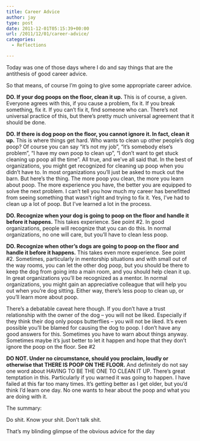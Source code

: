 ```yaml
---
title: Career Advice
author: jay
type: post
date: 2011-12-01T05:15:39+00:00
url: /2011/12/01/career-advice/
categories:
  - Reflections

---
```

Today was one of those days where I do and say things that are the antithesis of good career advice.

So that means, of course I’m going to give some appropriate career advice.

**DO. If your dog poops on the floor, clean it up.** This is of course, a given. Everyone agrees with this, if you cause a problem, fix it. If you break something, fix it. If you can’t fix it, find someone who can. There’s not universal practice of this, but there’s pretty much universal agreement that it should be done.

**DO. If there is dog poop on the floor, you cannot ignore it. In fact, clean it up.** This is where things get hard. Who wants to clean up other people’s dog poop? Of course you can say “it’s not my job”, “it’s somebody else’s problem”, “I have my own poop to clean up”, “I don’t want to get stuck cleaning up poop all the time”. All true, and we’ve all said that. In the best of organizations, you might get recognized for cleaning up poop when you didn’t have to. In most organizations you’ll just be asked to muck out the barn. But here’s the thing. The more poop you clean, the more you learn about poop. The more experience you have, the better you are equipped to solve the next problem. I can’t tell you how much my career has benefitted from seeing something that wasn’t right and trying to fix it. Yes, I’ve had to clean up a lot of poop. But I’ve learned a lot in the process.

**DO. Recognize when your dog is going to poop on the floor and handle it before it happens.** This takes experience. See point #2. In good organizations, people will recognize that you can do this. In normal organizations, no one will care, but you’ll have to clean less poop.

**DO. Recognize when other’s dogs are going to poop on the floor and handle it before it happens.** This takes even more experience. See point #2. Sometimes, particularly in mentorship situations and with small out of the way rooms, you can let the other dog poop, but you should be there to keep the dog from going into a main room, and you should help clean it up. In great organizations you’ll be recognized as a mentor. In normal organizations, you might gain an appreciative colleague that will help you out when you’re dog sitting. Either way, there’s less poop to clean up, or you’ll learn more about poop.

There’s a debatable caveat here though. If you don’t have a trust relationship with the owner of the dog &#8211; you will not be liked. Especially if they think their dog only poops butterflies &#8211; you will not be liked. It’s even possible you’ll be blamed for causing the dog to poop. I don’t have any good answers for this. Sometimes you have to warn about things anyway. Sometimes maybe it’s just better to let it happen and hope that they don’t ignore the poop on the floor. See #2

**DO NOT. Under no circumstance, should you proclaim, loudly or otherwise that THERE IS POOP ON THE FLOOR.** And definitely do not say one word about HAVING TO BE THE ONE TO CLEAN IT UP. There’s great temptation in this. Particularly if you warned it was going to happen. I have failed at this far too many times. It’s getting better as I get older, but you’d think I’d learn one day. No one wants to hear about the poop and what you are doing with it.

The summary:

Do shit. Know your shit. Don’t talk shit.

That’s my blinding glimpse of the obvious advice for the day
